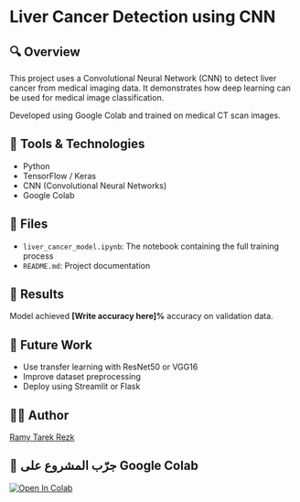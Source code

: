# Liver Cancer Detection using CNN

## 🔍 Overview
This project uses a Convolutional Neural Network (CNN) to detect liver cancer from medical imaging data. It demonstrates how deep learning can be used for medical image classification.

Developed using Google Colab and trained on medical CT scan images.

## 🧠 Tools & Technologies
- Python
- TensorFlow / Keras
- CNN (Convolutional Neural Networks)
- Google Colab

## 📁 Files
- `liver_cancer_model.ipynb`: The notebook containing the full training process
- `README.md`: Project documentation

## 🚀 Results
Model achieved **[Write accuracy here]%** accuracy on validation data.

## 🔄 Future Work
- Use transfer learning with ResNet50 or VGG16
- Improve dataset preprocessing
- Deploy using Streamlit or Flask

## 👨‍💻 Author
[Ramy Tarek Rezk](https://github.com/ramyrezk22)
## 🚀 جرّب المشروع على Google Colab

[![Open In Colab](https://colab.research.google.com/assets/colab-badge.svg)](https://colab.research.google.com/drive/17rmoST0j64KGXMcWTPGt7l27KgTdrrFj?usp=sharing)
